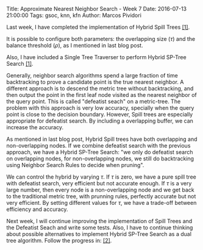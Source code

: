 Title: Approximate Nearest Neighbor Search - Week 7
Date: 2016-07-13 21:00:00
Tags: gsoc, knn, kfn
Author: Marcos Pividori

Last week, I have completed the implementation of Hybrid Spill Trees [[1]](http://machinelearning.wustl.edu/mlpapers/paper_files/NIPS2005_187.pdf).

It is possible to configure both parameters: the overlapping size ($\tau$) and the balance threshold ($\rho$), as I mentioned in last blog post.

Also, I have included a Single Tree Traverser to perform Hybrid SP-Tree Search [[1]](http://machinelearning.wustl.edu/mlpapers/paper_files/NIPS2005_187.pdf).

Generally, neighbor search algorithms spend a large fraction of time backtracking to prove a candidate point is the true nearest neighbor.
A different approach is to descend the metric tree without backtracking, and then output the point in the first leaf node visited as the nearest neighbor  of the query point. This is called "defeatist seach" on a metric-tree.
The problem with this approach is very low accuracy, specially when the query point is close to the decision boundary.
However, Spill trees are especially appropriate for defeatist search. By including a overlapping buffer, we can increase the accuracy.

As mentioned in last blog post, Hybrid Spill trees have both overlapping and non-overlapping nodes. If we combine defeatist search with the previous approach, we have a Hybrid SP-Tree Search: "we only do defeatist search on overlapping nodes, for non-overlapping nodes, we still do backtracking using Neighbor Search Rules to decide when pruning".

We can control the hybrid by varying $\tau$. If $\tau$ is zero, we have a pure spill tree with defeatist search, very efficient but not accurate enough. If $\tau$ is a very large number, then every node is a non-overlapping node and we get back to the traditional metric tree, with prunning rules, perfectly accurate but not very efficient. By setting different values for $\tau$, we have a trade-off between efficiency and accuracy.

Next week, I will continue improving the implementation of Spill Trees and the Defeatist Seach and write some tests. Also, I have to continue thinking about possible alternatives to implement Hybrid SP-Tree Search as a dual tree algorithm. Follow the progress in: [[2]](https://github.com/MarcosPividori/mlpack/tree/spill-trees/src/mlpack/core/tree/spill_tree).


